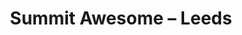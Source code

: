---
layout: photo
image: <img class="post-image resrc" src="http://app.resrc.it/s=w310/oliverash.me/images/8036578489_24f1d26530_b.jpg" alt="">
rewriteUrl: http://www.flickr.com/photos/oliverjash/8036578489
title: Summit Awesome – Leeds
---